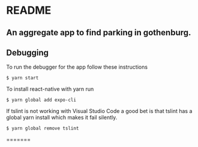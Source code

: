 # README

## An aggregate app to find parking in gothenburg.

## Debugging

To run the debugger for the app follow these instructions

```terminal
$ yarn start
```

To install react-native with yarn run

```
$ yarn global add expo-cli
```

If tslint is not working with Visual Studio Code a good bet is that tslint has a global yarn install which makes it fail silently.

```terminal
$ yarn global remove tslint
```
=======
